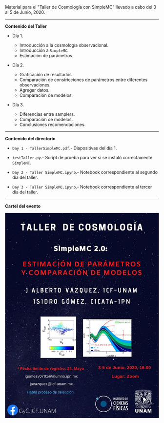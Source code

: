 Material para el "Taller de Cosmología con SimpleMC" llevado a cabo del 3 al 5 de Junio, 2020.

----------------

**Contenido del Taller**

- Día 1. 
	- Introducción a la cosmología observacional.
	- Introducción a ``SimpleMC``.
	- Estimación de parámetros.

- Día 2.
	- Graficación de resultados
	- Comparación de constricciones de parámetros entre diferentes observaciones.
	- Agregar datos.
	- Comparación de modelos.

- Día 3. 
	- Diferencias entre samplers.
    - Comparación de modelos.
    - Conclusiones recomendaciones.

-------------------

**Contenido del directorio**

- ``Day 1 - TallerSimpleMC.pdf``.- Diapositivas del día 1. 

- ``testTaller.py``.- Script de prueba para ver si se instaló correctamente ``SimpleMC``. 

- ``Day 2 - Taller SimpleMC.ipynb``.- Notebook correspondiente al segundo día del taller. 

- ``Day 3 - Taller SimpleMC.ipynb``.- Notebook correspondiente al tercer día del taller.

---------------------

**Cartel del evento**

![dasda](fig/icfsimplemc.jpg)

